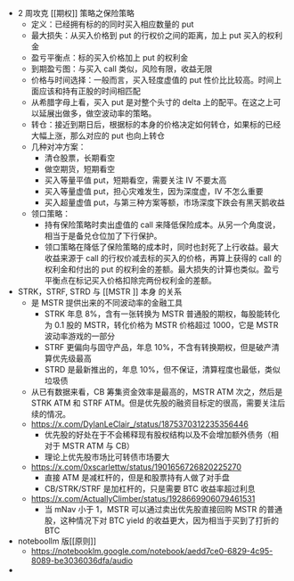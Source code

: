 - 2 周攻克 [[期权]] 策略之保险策略
	- 定义：已经拥有标的的同时买入相应数量的 put
	- 最大损失：从买入价格到 put 的行权价之间的距离，加上 put 买入的权利金
	- 盈亏平衡点：标的买入价格加上 put 的权利金
	- 到期盈亏图：与买入 call 类似，风险有限，收益无限
	- 价格与时间选择：一般而言，买入轻度虚值的 put 性价比比较高。时间上面应该和持有正股的时间相匹配
	- 从希腊字母上看，买入 put 是对整个头寸的 delta 上的配平。在这之上可以延展出做多，做空波动率的策略。
	- 转仓：接近到期日后，根据标的本身的价格决定如何转仓，如果标的已经大幅上涨，那么对应的 put 也向上转仓
	- 几种对冲方案：
		- 清仓股票，长期看空
		- 做空期货，短期看空
		- 买入等量平值 put，短期看空，需要关注 IV 不要太高
		- 买入等量虚值 put，担心灾难发生，因为深度虚，IV 不怎么重要
		- 买入超量虚值 put，与第三种方案等额，市场深度下跌会有黑天鹅收益
	- 领口策略：
		- 持有保险策略时卖出虚值的 call 来降低保险成本。从另一个角度说，相当于是备兑仓位加了下行保护。
		- 领口策略在降低了保险策略的成本时，同时也封死了上行收益。最大收益来源于 call 的行权价减去标的买入的价格，再算上获得的 call 的权利金和付出的 put 的权利金的差额。最大损失的计算也类似。盈亏平衡点在标记买入价格扣除完两份权利金的差额。
- STRK，STRF, STRD 与 [[MSTR ]] 本身 的关系
	- 是 MSTR 提供出来的不同波动率的金融工具
		- STRK 年息 8%，含有一张转换为 MSTR 普通股的期权，每股能转化为 0.1 股的 MSTR，转化价格为 MSTR 价格超过 1000，它是 MSTR 波动率游戏的一部分
		- STRF 更偏向与固守产品，年息 10%，不含有转换期权，但是破产清算优先级最高
		- STRD 是最新推出的，年息 10%，但不保证，清算程度也最低，类似垃圾债
	- 从已有数据来看，CB 筹集资金效率是最高的，MSTR ATM 次之，然后是 STRK ATM 和 STRF ATM。但是优先股的融资目标定的很高，需要关注后续的情况。
	- https://x.com/DylanLeClair_/status/1875370312235356446
		- 优先股的好处在于不会稀释现有股权结构以及不会增加额外债务（相对于 MSTR ATM 与 CB）
		- 理论上优先股市场比可转债市场要大
	- https://x.com/0xscarlettw/status/1901656726820225270
		- 直接 ATM 是减杠杆的，但是和股票持有人做了对手盘
		- CB/STRK/STRF 是加杠杆的，只是需要 BTC 收益率超过利息
	- https://x.com/ActuallyClimber/status/1928669906079461531
		- 当 mNav 小于 1，MSTR 可以通过卖出优先股直接回购 MSTR 的普通股，这种情况下对 BTC yield 的收益更大，因为相当于买到了打折的 BTC
- noteboollm 版[[原则]]
	- https://notebooklm.google.com/notebook/aedd7ce0-6829-4c95-8089-be3036036dfa/audio
-